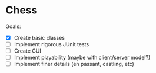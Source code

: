 # Chess

Goals:

- [x] Create basic classes
- [ ] Implement rigorous JUnit tests
- [ ] Create GUI 
- [ ] Implement playability (maybe with client/server model?)
- [ ] Implement finer details (en passant, castling, etc) 
